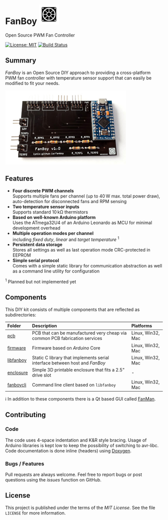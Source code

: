 # FanBoy ![FanBoy Logo](https://github.com/lynix/fanboy/blob/master/artwork/logo.png)

Open Source PWM Fan Controller

[![License: MIT](https://img.shields.io/badge/License-MIT-blue.svg)](https://opensource.org/licenses/MIT)
[![Build Status](https://github.com/lynix/fanboy/actions/workflows/build.yml/badge.svg)](https://github.com/lynix/fanboy/actions/workflows/build.yml)

## Summary

*FanBoy* is an Open Source DIY approach to providing a cross-platform PWM fan
controller with temperature sensor support that can easily be modified to fit
your needs.

![FanBoy](https://github.com/lynix/fanboy/blob/master/artwork/fanboy.jpg)

## Features

* **Four discrete PWM channels**  
    Supports multiple fans per channel (up to 40&thinsp;W max. total power
    draw), auto-detection for disconnected fans and RPM sensing
* **Two temperature sensor inputs**  
    Supports standard 10&thinsp;k&Omega; thermistors
* **Based on well-known Arduino platform**  
    Uses the ATmega32U4 of an Arduino Leonardo as MCU for minimal development
    overhead
* **Multiple operation modes per channel**  
    including *fixed duty*, *linear* and *target temperature*
    <sup>1</sup>
* **Persistent data storage**  
    Stores all settings as well as last operation mode CRC-protected in EEPROM
* **Simple serial protocol**  
    Comes with a simple static library for communication abstraction as well
    as a command line utility for configuration

<sup>1</sup> Planned but not implemented yet

## Components

This DIY kit consists of multiple components that are reflected as
subdirectories:

| Folder                             | Description                                                                 | Platforms         |
|:-----------------------------------|:----------------------------------------------------------------------------| :---------------- |
| [pcb](https://github.com/lynix/fanboy/tree/master/pcb)             | PCB that can be manufactured very cheap via common PCB fabrication services | Linux, Win32, Mac |
| [firmware](https://github.com/lynix/fanboy/tree/master/firmware)   | Firmware based on *Arduino* Core                                            | Linux, Win32, Mac |
| [libfanboy](https://github.com/lynix/fanboy/tree/master/libfanboy) | Static C library that implements serial interface between host and *FanBoy* | Linux, Win32, Mac |
| [enclosure](https://github.com/lynix/fanboy/tree/master/enclosure) | Simple 3D printable enclosure that fits a 2.5" drive slot                   | -                 |
| [fanboycli](https://github.com/lynix/fanboy/tree/master/fanboycli) | Command line client based on `libfanboy`                                    | Linux, Win32, Mac |

:information_source: In addition to these components there is a Qt based GUI
called [FanMan](https://github.com/lynix/fanman).

## Contributing

### Code

The code uses 4-space indentation and K&R style bracing. Usage of Arduino
libraries is kept low to keep the possibility of switching to avr-libc. Code
documentation is done inline (headers) using [Doxygen](http://www.doxygen.nl).


### Bugs / Features

Pull requests are always welcome. Feel free to report bugs or post questions
using the *issues* function on GitHub.


## License

This project is published under the terms of the *MIT License*. See the file
`LICENSE` for more information.
